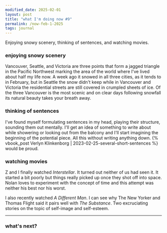 ```yaml
---
modified_date: 2025-02-01
layout: post
title: "what I'm doing now #9"
permalink: /now-feb-1-2025
tags: journal
---
```


Enjoying snowy scenery, thinking of sentences, and watching movies.
<!--more-->

### enjoying snowy scenery

Vancouver, Seattle, and Victoria are three points that form a jagged triangle in the Pacific Northwest marking the area of the world where I've lived about half my life now.
A week ago it snowed in all three cities, as it tends to in February, but in Seattle the snow didn't keep while in Vancouver and Victoria the residential streets are still covered in crumpled sheets of ice.
Of the three Vancouver is the most scenic and on clear days following snowfall its natural beauty takes your breath away.

### thinking of sentences

I've found myself formulating sentences in my head, playing their structure, sounding them out mentally.
I'll get an idea of something to write about while showering or looking out from the balcony and I'll start imagining the beginning of the potential piece.
All this without writing anything down.
{% vbook_post Verlyn Klinkenborg | 2023-02-25-several-short-sentences %} would be proud.

### watching movies

Z and I finally watched _Interstellar_.
It turned out neither of us had seen it.
It started a bit poorly but things really picked up once they shot off into space.
Nolan loves to experiment with the concept of time and this attempt was neither his best nor his worst.

I also recently watched _A Different Man_.
I can see why The New Yorker and Thomas Flight said it pairs well with _The Substance_.
Two excruciating stories on the topic of self-image and self-esteem.

---

### what's next?
